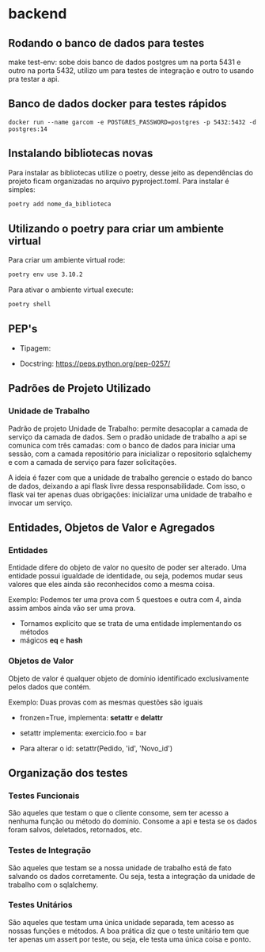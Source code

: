 # backend

## Rodando o banco de dados para testes

make test-env: sobe dois banco de dados postgres um na porta 5431 e outro
na porta 5432, utilizo um para testes de integração e outro to usando pra testar a api.


## Banco de dados docker para testes rápidos

```
docker run --name garcom -e POSTGRES_PASSWORD=postgres -p 5432:5432 -d postgres:14
```

## Instalando bibliotecas novas

Para instalar as bibliotecas utilize o poetry, desse jeito as dependências
do projeto ficam organizadas no arquivo pyproject.toml. Para instalar é simples:

```sh
poetry add nome_da_biblioteca
```

## Utilizando o poetry para criar um ambiente virtual

Para criar um ambiente virtual rode:

```sh
poetry env use 3.10.2
```

Para ativar o ambiente virtual execute:

```sh
poetry shell
```
## PEP's

* Tipagem: 
  
* Docstring: https://peps.python.org/pep-0257/


## Padrões de Projeto Utilizado

### Unidade de Trabalho

Padrão de projeto Unidade de Trabalho: permite desacoplar
a camada de serviço da camada de dados. Sem o pradão unidade
de trabalho a api se comunica com três camadas: com o banco
de dados para iniciar uma sessão, com a camada repositório para
inicializar o repositorio sqlalchemy e com a camada de serviço
para fazer solicitações.

A ideia é fazer com que a unidade de trabalho gerencie o estado
do banco de dados, deixando a api flask livre dessa responsabilidade.
Com isso, o flask vai ter apenas duas obrigações:
inicializar uma unidade de trabalho e invocar um serviço.


## Entidades, Objetos de Valor e Agregados
### Entidades

Entidade difere do objeto de valor no quesito de poder ser alterado.
Uma entidade possui igualdade de identidade, ou seja, podemos mudar
seus valores que eles ainda são reconhecidos como a mesma coisa.

Exemplo: Podemos ter uma prova com 5 questoes e outra com 4, ainda assim
ambos ainda vão ser uma prova.

* Tornamos explicito que se trata de uma entidade implementando os métodos
* mágicos __eq__ e __hash__

### Objetos de Valor

Objeto de valor é qualquer objeto de domínio identificado
exclusivamente pelos dados que contém.

Exemplo: Duas provas com as mesmas questões são iguais

* fronzen=True, implementa: __setattr__ e __delattr__
- setattr implementa: exercicio.foo = bar
* Para alterar o id: setattr(Pedido, 'id', 'Novo_id')

## Organização dos testes

### Testes Funcionais

São aqueles que testam o que o cliente consome, sem ter acesso a nenhuma 
função ou método do dominio. Consome a api e testa se os dados foram salvos,
deletados, retornados, etc.

### Testes de Integração

São aqueles que testam se a nossa unidade de trabalho está de fato salvando
os dados corretamente. Ou seja, testa a integração da unidade de trabalho
com o sqlalchemy.

### Testes Unitários

São aqueles que testam uma única unidade separada, tem acesso as nossas funções
e métodos. A boa prática diz que o teste unitário tem que ter apenas um assert
por teste, ou seja, ele testa uma única coisa e ponto.
